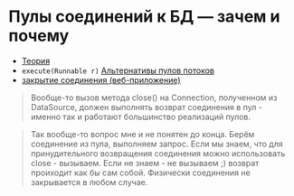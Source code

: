 Пулы соединений к БД — зачем и почему
======================================

* [Теория](http://habrahabr.ru/post/194142/)
* `execute(Runnable r)` [Альтернативы пулов потоков](http://www.ibm.com/developerworks/ru/library/j-jtp0730/)
* [закрытие соединения (веб-приложение)](http://javatalks.ru/topics/6662)

> Вообще-то вызов метода close() на Connection, полученном из DataSource, должен выполнять возврат соединения в пул - именно так и работают большинство реализаций пулов.


> Так вообще-то вопрос мне и не понятен до конца. Берём соединение из пула, выполняем запрос. Если мы знаем, что для принудительного возвращения соединения можно использовать close - вызываем. Если не знаем - не вызываем ;) возврат проиходит как бы сам собой. Физически соединения не закрывается в любом случае.
